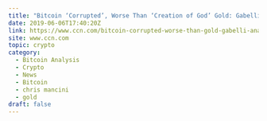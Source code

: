 ```yaml
---
title: "Bitcoin ‘Corrupted’, Worse Than ‘Creation of God’ Gold: Gabelli Analyst"
date: 2019-06-06T17:40:20Z
link: https://www.ccn.com/bitcoin-corrupted-worse-than-gold-gabelli-analyst?utm_medium=RSS&utm_source=hune
site: www.ccn.com
topic: crypto
category:
  - Bitcoin Analysis
  - Crypto
  - News
  - Bitcoin
  - chris mancini
  - gold
draft: false
---
```

